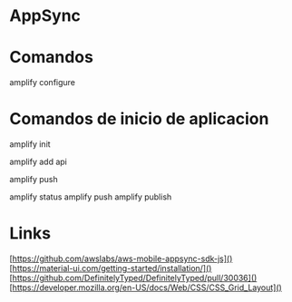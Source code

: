 # AppSync

# Comandos

amplify configure

# Comandos de inicio de aplicacion

amplify init

amplify add api

amplify push

amplify status
amplify push
amplify publish

# Links

[https://github.com/awslabs/aws-mobile-appsync-sdk-js]()
[https://material-ui.com/getting-started/installation/]()
[https://github.com/DefinitelyTyped/DefinitelyTyped/pull/30036]()
[https://developer.mozilla.org/en-US/docs/Web/CSS/CSS_Grid_Layout]()
